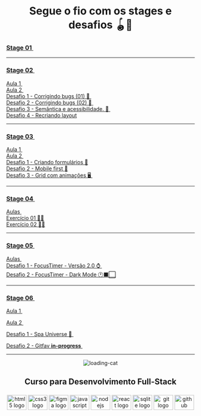 <h1 align="center"> Segue o fio com os stages e desafios 🪀🎨 </h1>
 
### <a  href="https://github.com/renyzeraa/rocketseat-explorer/tree/master/Stage01"> Stage 01 </a>&nbsp;
<hr>

### <a  href="https://github.com/renyzeraa/explorer-rocketseat/tree/master/Stage02"> Stage 02 </a>&nbsp;

<a href="https://renyzeraa.github.io/rocketseat-explorer/Stage02/aula1"> Aula 1 </a>&nbsp; </br>
<a href="https://renyzeraa.github.io/rocketseat-explorer/Stage02/aula2"> Aula 2 </a>&nbsp; </br>
<a href="https://renyzeraa.github.io/rocketseat-explorer/Stage02/desafio1"> Desafio 1 - Corrigindo bugs (01) 👀 </a>&nbsp; </br>
<a href="https://renyzeraa.github.io/rocketseat-explorer/Stage02/desafio2"> Desafio 2 - Corrigindo bugs (02) 👀 </a>&nbsp; </br>
<a href="https://renyzeraa.github.io/rocketseat-explorer/Stage02/desafio3"> Desafio 3 - Semântica e acessibilidade. 💜 </a>&nbsp; </br>
<a href="https://renyzeraa.github.io/rocketseat-explorer/Stage02/desafio4"> Desafio 4 - Recriando layout</a>&nbsp; </br>

<hr>
 
### <a align="center" href="https://github.com/renyzeraa/explorer-rocketseat/tree/master/Stage03"> Stage 03 </a>&nbsp;
<a href="https://renyzeraa.github.io/rocketseat-explorer/Stage03/aula1"> Aula 1 </a>&nbsp; </br>
 <a href="https://renyzeraa.github.io/rocketseat-explorer/Stage03/aula3"> Aula 2 </a>&nbsp; </br>
<a href="https://renyzeraa.github.io/rocketseat-explorer/Stage03/desafio1"> Desafio 1 - Criando formulários 📲</a>&nbsp;  
  <a href="https://renyzeraa.github.io/rocketseat-explorer/Stage03/desafio2"> Desafio 2 - Mobile first 📱</a>&nbsp; </br>
<a href="https://renyzeraa.github.io/rocketseat-explorer/Stage03/desafio3"> Desafio 3 - Grid com animações 🖥 </a>&nbsp; </br>
<hr>

### <a align="center" href="https://github.com/renyzeraa/explorer-rocketseat/tree/master/Stage04"> Stage 04 </a>&nbsp;

<a href="https://github.com/renyzeraa/explorer-rocketseat/tree/master/Stage04/aulas"> Aulas </a>&nbsp; </br>
<a href="https://renyzeraa.github.io/rocketseat-explorer/Stage04/desafio1"> Exercício 01 ✍🏽</a>&nbsp; </br>
<a href="https://renyzeraa.github.io/rocketseat-explorer/Stage04/desafio2"> Exercício 02 ✍🏽</a>&nbsp; <hr>

### <a align="center" href="https://github.com/renyzeraa/rocketseat-explorer/tree/master/Stage05"> Stage 05 </a>&nbsp;

<a href="https://renyzeraa.github.io/rocketseat-explorer/Stage05/Aula"> Aulas </a>&nbsp; </br>
<a href="https://renyzeraa.github.io/rocketseat-explorer/Stage05/Desafio1"> Desafio 1 - FocusTimer - Versão 2.0 ⌚️ </a>&nbsp; </br>
<a href="https://renyzeraa.github.io/rocketseat-explorer/Stage05/Desafio2"> Desafio 2 - FocusTimer - Dark Mode 🕐⬛️⬜️</a>&nbsp; </br>

<hr>

### <a align="center" href="https://github.com/renyzeraa/rocketseat-explorer/tree/master/Stage06"> Stage 06 </a>&nbsp;

<a href="https://renyzeraa.github.io/rocketseat-explorer/Stage06/aula1"> Aula 1 </a>&nbsp; </br>

<a href="https://github.com/renyzeraa/rocketseat-explorer/tree/master/Stage06/aula2"> Aula 2 </a>&nbsp; </br>

<a href="https://renyzeraa.github.io/rocketseat-explorer/Stage06/Desafio1"> Desafio 1 - Spa Universe 🌌 </a>&nbsp; </br>

<a href="#"> Desafio 2 - Gitfav **in-progress** </a>&nbsp; </br>

<hr>

<div align="center">
  
![loading-cat](https://user-images.githubusercontent.com/101990719/175840620-1627db7d-a201-403c-a5c5-3b3420593140.gif)
</div>

<h2 align="center"> Curso para Desenvolvimento Full-Stack </h2>

###

<div align="center">
  <img src="https://cdn.jsdelivr.net/gh/devicons/devicon/icons/html5/html5-original.svg" height="40" width="52" alt="html5 logo"  />
  <img src="https://cdn.jsdelivr.net/gh/devicons/devicon/icons/css3/css3-original.svg" height="40" width="52" alt="css3 logo"  />
  <img src="https://cdn.jsdelivr.net/gh/devicons/devicon/icons/figma/figma-original.svg" height="40" width="52" alt="figma logo"   />        
  <img src="https://cdn.jsdelivr.net/gh/devicons/devicon/icons/javascript/javascript-original.svg" height="40" width="52" alt="javascript logo"  />
  <img src="https://cdn.jsdelivr.net/gh/devicons/devicon/icons/nodejs/nodejs-original.svg" height="40" width="52" alt="nodejs logo"  />
  <img src="https://cdn.jsdelivr.net/gh/devicons/devicon/icons/react/react-original-wordmark.svg" height="40" width="52" alt="react logo" />
  <img src="https://cdn.jsdelivr.net/gh/devicons/devicon/icons/sqlite/sqlite-original-wordmark.svg" height="40" width="52" alt="sqlite logo" /> 
  <img src="https://cdn.jsdelivr.net/gh/devicons/devicon/icons/git/git-original.svg" height="40" width="52" alt="git logo"  />
  <img src="https://cdn.jsdelivr.net/gh/devicons/devicon/icons/github/github-original.svg" height="40" width="52" alt="github logo"   />                                   
</div>
